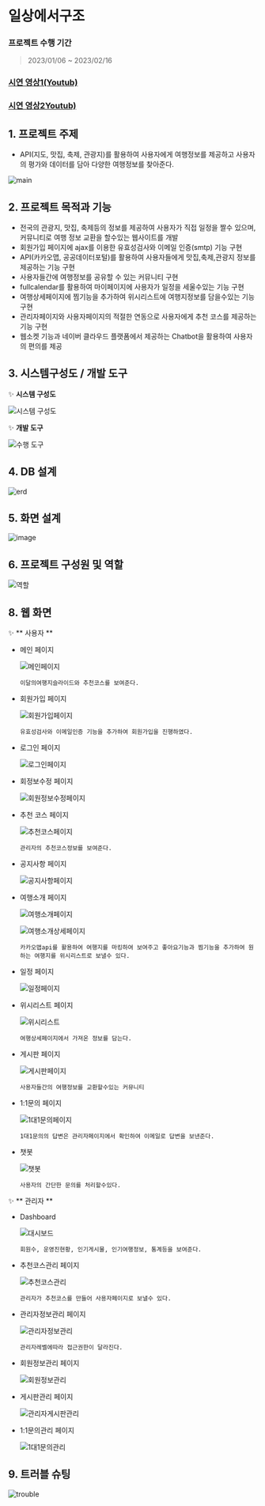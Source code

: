 # 일상에서구조
### 프로젝트 수행 기간
> 2023/01/06 ~ 2023/02/16
### [시연 영상1(Youtub)](https://www.youtube.com/watch?v=InxgLKkO7dY)
### [시연 영상2Youtub)](https://www.youtube.com/watch?v=CK3WMdm0y9I&feature=youtu.be)

## 1. 프로젝트 주제
+ API(지도, 맛집, 축제, 관광지)를 활용하여 사용자에게 여행정보를 제공하고 사용자의 평가와 데이터를 담아 다양한 여행정보를 찾아준다.

![main](https://user-images.githubusercontent.com/117332854/218946416-f6879688-4070-4743-958a-ec42c725d8a7.png)

## 2. 프로젝트 목적과 기능
+ 전국의 관광지, 맛집, 축제등의 정보를 제공하여 사용자가 직접 일정을 짤수 있으며, 커뮤니티로 여행 정보 교환을 할수있는 웹사이트를 개발
+ 회원가입 페이지에 ajax를 이용한 유효성검사와 이메일 인증(smtp) 기능 구현
+ API(카카오맵, 공공데이터포털)를 활용하여 사용자들에게 맛집,축제,관광지 정보를 제공하는 기능 구현
+ 사용자들간에 여행정보를 공유할 수 있는 커뮤니티 구현
+ fullcalendar를 활용하여 마이페이지에 사용자가 일정을 세울수있는 기능 구현
+ 여행상세페이지에 찜기능을 추가하여 위시리스트에 여행지정보를 담을수있는 기능 구현
+ 관리자페이지와 사용자페이지의 적절한 연동으로 사용자에게 추천 코스를 제공하는 기능 구현
+ 웹소켓 기능과 네이버 클라우드 플랫폼에서 제공하는 Chatbot을 활용하여 사용자의 편의를 제공
## 3. 시스템구성도 / 개발 도구
✨ **시스템 구성도**

  ![시스템 구성도](https://user-images.githubusercontent.com/117332854/218950415-1120a874-3d35-40c1-9d2b-f50fd0af9c46.png)

✨ **개발 도구**

  ![수행 도구](https://user-images.githubusercontent.com/117332854/218965156-b3ba51c9-3a5f-4e67-a003-4296a5c3a1ef.png)

## 4. DB 설계

  ![erd](https://user-images.githubusercontent.com/117332854/218951391-63c2dfa1-11ef-4b54-90aa-5736d680e81a.png)

## 5. 화면 설계

  ![image](https://user-images.githubusercontent.com/117332854/218951877-dc0a07cf-675c-4a54-9d01-2296603ee9f9.png)

## 6. 프로젝트 구성원 및 역할

  ![역할](https://user-images.githubusercontent.com/117332854/219272021-d5fc7d6b-da9c-46be-b660-6536a72ec200.png)

## 8. 웹 화면
✨ ** 사용자 **
+ 메인 페이지

  ![메인페이지](https://user-images.githubusercontent.com/117332854/219245458-782c79c1-c84c-4e27-8c2d-44c61cbdf8c4.gif)
  
      이달의여행지슬라이드와 추천코스를 보여준다.
  
+ 회원가입 페이지

  ![회원가입페이지](https://user-images.githubusercontent.com/117332854/219245151-a14e3f57-c37c-4aab-83d4-d6f42bb37806.gif)
  
      유효성검사와 이메일인증 기능을 추가하여 회원가입을 진행하였다.
  
+ 로그인 페이지

  ![로그인페이지](https://user-images.githubusercontent.com/117332854/219245631-ca00c208-951e-4291-a9b1-e2f088f9e0b8.gif)

+ 회정보수정 페이지

  ![회원정보수정페이지](https://user-images.githubusercontent.com/117332854/219245531-d242e9d5-8fc3-4c76-b02d-d8c331c589e2.gif)

+ 추천 코스 페이지
  
  ![추천코스페이지](https://user-images.githubusercontent.com/117332854/219245666-6c1d75fb-d537-4b6c-8f00-48364d2d7d3e.gif)
  
      관리자의 추천코스정보를 보여준다.
  
+ 공지사항 페이지

  ![공지사항페이지](https://user-images.githubusercontent.com/117332854/219245673-f390e239-6f81-4a79-b831-dbc37dab1cf4.gif)

+ 여행소개 페이지

  ![여행소개페이지](https://user-images.githubusercontent.com/117332854/219245653-453c3a89-fd79-4ba5-b3b8-a68247698826.gif)

  ![여행소개상세페이지](https://user-images.githubusercontent.com/117332854/219245649-42080e15-f3d0-4222-a831-65f3d3735368.gif)
  
      카카오맵api를 활용하여 여행지를 마킹하여 보여주고 좋아요기능과 찜기능을 추가하여 원하는 여행지를 위시리스트로 보낼수 있다.

+ 일정 페이지

  ![일정페이지](https://user-images.githubusercontent.com/117332854/219245663-b5784e05-f82e-4f9d-bb1a-dfb66397173d.gif)

+ 위시리스트 페이지

  ![위시리스트](https://user-images.githubusercontent.com/117332854/219245657-ae85c61d-9c5d-4032-af4c-717e8460abee.gif)
  
      여행상세페이지에서 가져온 정보를 담는다.

+ 게시판 페이지

  ![게시판페이지](https://user-images.githubusercontent.com/117332854/219245669-9aee86e0-bd8a-45dd-8355-f3927ab54485.gif)
  
      사용자들간의 여행정보를 교환할수있는 커뮤니티
    
+ 1:1문의 페이지

  ![1대1문의페이지](https://user-images.githubusercontent.com/117332854/219247420-920ff295-fd7f-4fee-9b0b-3bc895aa648f.gif)
  
      1대1문의의 답변은 관리자페이지에서 확인하여 이메일로 답변을 보낸준다.
  
+ 챗봇

  ![챗봇](https://user-images.githubusercontent.com/117332854/219247425-9a22477c-3a44-4312-bba0-439ee9b21f4e.gif)
  
      사용자의 간단한 문의를 처리할수있다.


✨ ** 관리자 **

+ Dashboard

  ![대시보드](https://user-images.githubusercontent.com/117332854/219251600-847facc0-6a2c-4099-bf4e-0a36a7b23691.gif)

      회원수, 운영진현황, 인기게시물, 인기여행정보, 통계등을 보여준다.

+ 추천코스관리 페이지

  ![추천코스관리](https://user-images.githubusercontent.com/117332854/219251602-46e0c7fd-af3d-4b28-822e-0b64a1deabf5.gif)

      관리자가 추천코스를 만들어 사용자페이지로 보낼수 있다.

+ 관리자정보관리 페이지

  ![관리자정보관리](https://user-images.githubusercontent.com/117332854/219251598-b986509d-e95a-40df-bc92-f2293f51724a.gif)

      관리자레벨에따라 접근권한이 달라진다.

+ 회원정보관리 페이지

  ![회원정보관리](https://user-images.githubusercontent.com/117332854/219251604-3c0886f7-012c-4b70-8de1-faf4952a5f41.gif)

+ 게시판관리 페이지

  ![관리자게시판관리](https://user-images.githubusercontent.com/117332854/219251593-cc2ebc3e-3c0c-43af-a688-1b1add5d8b49.gif)

+ 1:1문의관리 페이지

  ![1대1문의관리](https://user-images.githubusercontent.com/117332854/219251606-d69589bb-026a-4988-a037-2959e06a1166.gif)

## 9. 트러블 슈팅

  ![trouble](https://user-images.githubusercontent.com/117332854/219039047-6c1c36e9-2b10-490b-912c-78f802b06266.png)


